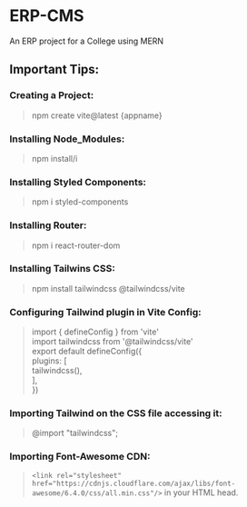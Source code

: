 # ERP-CMS
An ERP project for a College using MERN

## Important Tips:
### Creating a Project:
> npm create vite@latest {appname}
### Installing Node_Modules:
> npm install/i
### Installing Styled Components:
> npm i styled-components
### Installing Router:
> npm i react-router-dom
### Installing Tailwins CSS:
> npm install tailwindcss @tailwindcss/vite
### Configuring Tailwind plugin in Vite Config:
> import { defineConfig } from 'vite'<br>
import tailwindcss from '@tailwindcss/vite'<br>
export default defineConfig({<br>
  plugins: [<br>
    tailwindcss(),<br>
  ],<br>
})
### Importing Tailwind on the CSS file accessing it:
> @import "tailwindcss";
### Importing Font-Awesome CDN:
> `<link rel="stylesheet" href="https://cdnjs.cloudflare.com/ajax/libs/font-awesome/6.4.0/css/all.min.css"/>` in your HTML head.
